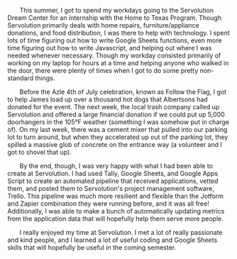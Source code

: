 &nbsp;&nbsp;&nbsp;&nbsp;&nbsp;&nbsp; This summer, I got to spend my workdays going to the Servolution Dream Center for an internship with the Home to Texas Program. Though Servolution primarily deals with home repairs, furniture/appliance donations, and food distribution, I was there to help with technology. I spent lots of time figuring out how to write Google Sheets functions, even more time figuring out how to write Javascript, and helping out where I was needed whenever necessary. Though my workday consisted primarily of working on my laptop for hours at a time and helping anyone who walked in the door, there were plenty of times when I got to do some pretty non-standard things.

&nbsp;&nbsp;&nbsp;&nbsp;&nbsp;&nbsp; Before the Azle 4th of July celebration, known as Follow the Flag, I got to help James load up over a thousand hot dogs that Albertsons had donated for the event. The next week, the local trash company called up Servolution and offered a large financial donation if we could put up 5,000 doorhangers in the 105&deg;F weather (something I was somehow put in charge of). On my last week, there was a cement mixer that pulled into our parking lot to turn around, but when they accelerated up out of the parking lot, they spilled a massive glob of concrete on the entrance way (a volunteer and I got to shovel that up).

&nbsp;&nbsp;&nbsp;&nbsp;&nbsp;&nbsp; By the end, though, I was very happy with what I had been able to create at Servolution. I had used Tally, Google Sheets, and Google Apps Script to create an automated pipeline that received applications, vetted them, and posted them to Servolution's project management software, Trello. This pipeline was much more resilient and flexible than the Jotform and Zapier combination they were running before, and it was all free! Additionally, I was able to make a bunch of automatically updating metrics from the application data that will hopefully help them serve more people. 

&nbsp;&nbsp;&nbsp;&nbsp;&nbsp;&nbsp; I really enjoyed my time at Servolution. I met a lot of really passionate and kind people, and I learned a lot of useful coding and Google Sheets skills that will hopefully be useful in the coming semester.
